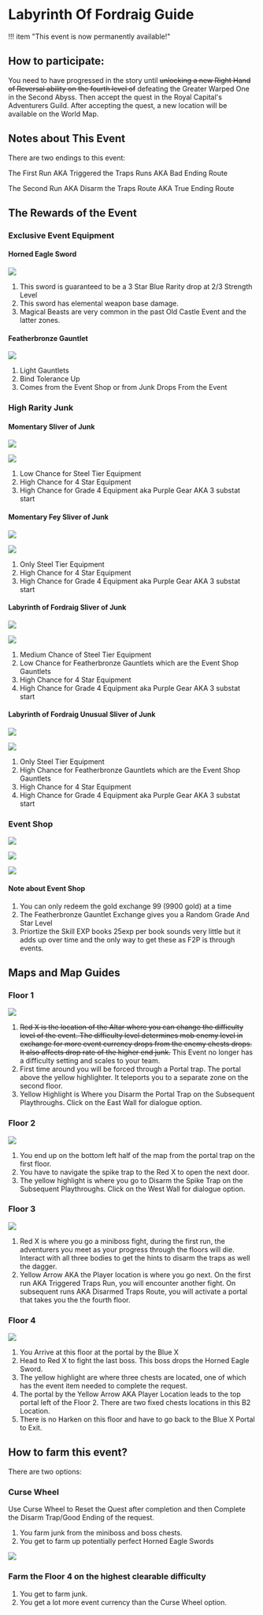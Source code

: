 # Labyrinth Of Fordraig Guide

!!! item "This event is now permanently available!"

## How to participate:
You need to have progressed in the story until <s> unlocking a new Right Hand of Reversal ability on the fourth level of</s> defeating the Greater Warped One in the Second Abyss. Then accept the quest in the Royal Capital's Adventurers Guild. After accepting the quest, a new location will be available on the World Map.

## Notes about This Event
There are two endings to this event:

The First Run AKA Triggered the Traps Runs AKA Bad Ending Route

The Second Run AKA Disarm the Traps Route AKA True Ending Route

## The Rewards of the Event

### Exclusive Event Equipment

#### Horned Eagle Sword
![](img/horned-eagle-sword.png)

1. This sword is guaranteed to be a 3 Star Blue Rarity drop at 2/3 Strength Level
2. This sword has elemental weapon base damage. 
3. Magical Beasts are very common in the past Old Castle Event and the latter zones.

#### Featherbronze Gauntlet
![](img/featherbronze-gaunlet.png)

1. Light Gauntlets
2. Bind Tolerance Up
3. Comes from the Event Shop or from Junk Drops From the Event

### High Rarity Junk

#### Momentary Sliver of Junk
![](img/momentary-sliver-of-junk.png)

![](img/momentary-sliver-of-junk-rates.png)

1. Low Chance for Steel Tier Equipment
2. High Chance for 4 Star Equipment
3. High Chance for Grade 4 Equipment aka Purple Gear AKA 3 substat start

#### Momentary Fey Sliver of Junk
![](img/momentary-fey-sliver-of-junk.png)

![](img/momentary-fey-sliver-of-junk-rates.png)

1. Only Steel Tier Equipment
2. High Chance for 4 Star Equipment
3. High Chance for Grade 4 Equipment aka Purple Gear AKA 3 substat start

#### Labyrinth of Fordraig Sliver of Junk
![](img/labyrinth-of-fordraig-sliver-of-junk.png)

![](img/labyrinth-of-fordraig-sliver-of-junk-rates.png)

1. Medium Chance of Steel Tier Equipment
2. Low Chance for Featherbronze Gauntlets which are the Event Shop Gauntlets
3. High Chance for 4 Star Equipment
4. High Chance for Grade 4 Equipment aka Purple Gear AKA 3 substat start

#### Labyrinth of Fordraig Unusual Sliver of Junk
![](img/labyrinth-of-fordraig-unusual-sliver-of-junk.png)

![](img/labyrinth-of-fordraig-unusual-sliver-of-junk-rates.png)

1. Only Steel Tier Equipment
2. High Chance for Featherbronze Gauntlets which are the Event Shop Gauntlets
3. High Chance for 4 Star Equipment
4. High Chance for Grade 4 Equipment aka Purple Gear AKA 3 substat start

### Event Shop
![](img/labyrinth-of-fordraig-event-shop-1.png)

![](img/labyrinth-of-fordraig-event-shop-2.png)

![](img/labyrinth-of-fordraig-event-shop-3.png)

#### Note about Event Shop
1. You can only redeem the gold exchange 99 (9900 gold) at a time
2. The Featherbronze Gauntlet Exchange gives you a Random Grade And Star Level
3. Priortize the Skill EXP books 25exp per book sounds very little but it adds up over time and the only way to get these as F2P is through events.

## Maps and Map Guides

### Floor 1

![](img/labyrinthB1.png)

1. ~~Red X is the location of the Altar where you can change the difficulty level of the event. The difficulty level determines mob enemy level in exchange for more event currency drops from the enemy chests drops. It also affects drop rate of the higher end junk.~~ This Event no longer has a difficulty setting and scales to your team.
2. First time around you will be forced through a Portal trap. The portal above the yellow highlighter. It teleports you to a separate zone on the second floor. 
3. Yellow Highlight is Where you Disarm the Portal Trap on the Subsequent Playthroughs. Click on the East Wall for dialogue option.

### Floor 2

![](img/labyrinthB2.png)

1. You end up on the bottom left half of the map from the portal trap on the first floor.
2. You have to navigate the spike trap to the Red X to open the next door. 
3. The yellow highlight is where you go to Disarm the Spike Trap on the Subsequent Playthroughs. Click on the West Wall for dialogue option.

### Floor 3

![](img/labyrinthB3.png)

1. Red X is where you go a miniboss fight, during the first run, the adventurers you meet as your progress through the floors will die. Interact with all three bodies to get the hints to disarm the traps as well the dagger.
2. Yellow Arrow AKA the Player location is where you go next. On the first run AKA Triggered Traps Run, you will encounter another fight. On subsequent runs AKA Disarmed Traps Route, you will activate a portal that takes you the the fourth floor.

### Floor 4

![](img/labyrinthB4.png)

1. You Arrive at this floor at the portal by the Blue X
2. Head to Red X to fight the last boss. This boss drops the Horned Eagle Sword.
3. The yellow highlight are where three chests are located, one of which has the event item needed to complete the request.
4. The portal by the Yellow Arrow AKA Player Location leads to the top portal left of the Floor 2. There are two fixed chests locations in this B2 Location.
5. There is no Harken on this floor and have to go back to the Blue X Portal to Exit.

## How to farm this event?
There are two options:

### Curse Wheel
Use Curse Wheel to Reset the Quest after completion and then Complete the Disarm Trap/Good Ending of the request.

1. You farm junk from the miniboss and boss chests.
2. You get to farm up potentially perfect Horned Eagle Swords

![](img/good-horned-eagle-sword.png)

### Farm the Floor 4 on the highest clearable difficulty
1. You get to farm junk.
2. You get a lot more event currency than the Curse Wheel option.
